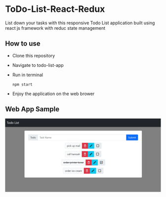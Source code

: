 # ToDo-List-React-Redux

List down your tasks with this responsive Todo List application built using react js framework with reduc state management

## How to use

- Clone this repository
- Navigate to todo-list-app
- Run in terminal

  ```
  npm start
  ```

- Enjoy the application on the web brower

## Web App Sample

![alt text](https://raw.githubusercontent.com/Hqasim/ToDo-List-React/main/todo-list-app/docs/todo-sample.JPG)
